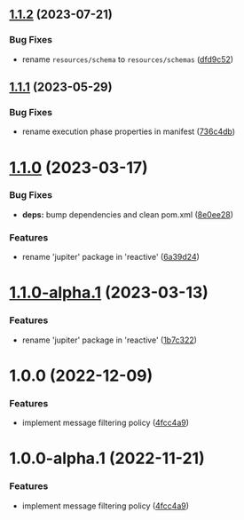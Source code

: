 ## [1.1.2](https://github.com/gravitee-io/gravitee-policy-message-filtering/compare/1.1.1...1.1.2) (2023-07-21)


### Bug Fixes

* rename `resources/schema` to `resources/schemas` ([dfd9c52](https://github.com/gravitee-io/gravitee-policy-message-filtering/commit/dfd9c523535a68df19b3be6137536f73da588dbd))

## [1.1.1](https://github.com/gravitee-io/gravitee-policy-message-filtering/compare/1.1.0...1.1.1) (2023-05-29)


### Bug Fixes

* rename execution phase properties in manifest ([736c4db](https://github.com/gravitee-io/gravitee-policy-message-filtering/commit/736c4db1410a190d07ad5ff0e50334c99a89105c))

# [1.1.0](https://github.com/gravitee-io/gravitee-policy-message-filtering/compare/1.0.0...1.1.0) (2023-03-17)


### Bug Fixes

* **deps:** bump dependencies and clean pom.xml ([8e0ee28](https://github.com/gravitee-io/gravitee-policy-message-filtering/commit/8e0ee287aa7f3c72885ac0d4c247758bfa244e4f))


### Features

* rename 'jupiter' package in 'reactive' ([6a39d24](https://github.com/gravitee-io/gravitee-policy-message-filtering/commit/6a39d248220fbb82c661dd9f462614c8fea5ed33))

# [1.1.0-alpha.1](https://github.com/gravitee-io/gravitee-policy-message-filtering/compare/1.0.0...1.1.0-alpha.1) (2023-03-13)


### Features

* rename 'jupiter' package in 'reactive' ([1b7c322](https://github.com/gravitee-io/gravitee-policy-message-filtering/commit/1b7c3227383edc5dc122a6dd6ef9923b10fecfbc))

# 1.0.0 (2022-12-09)


### Features

* implement message filtering policy ([4fcc4a9](https://github.com/gravitee-io/gravitee-policy-message-filtering/commit/4fcc4a97f9783576c52958853d66df43015d8845))

# 1.0.0-alpha.1 (2022-11-21)


### Features

* implement message filtering policy ([4fcc4a9](https://github.com/gravitee-io/gravitee-policy-message-filtering/commit/4fcc4a97f9783576c52958853d66df43015d8845))
